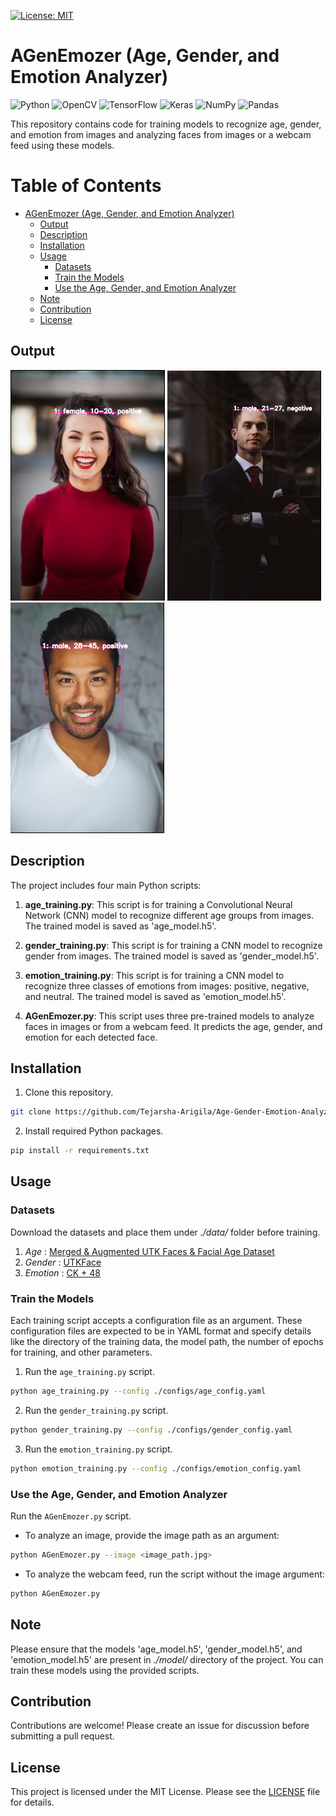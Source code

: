 [![License: MIT](https://img.shields.io/badge/License-MIT-yellow.svg)](https://opensource.org/licenses/MIT)  
# AGenEmozer (Age, Gender, and Emotion Analyzer)

![Python](https://img.shields.io/badge/python-3670A0?style=for-the-badge&logo=python&logoColor=ffdd54)
![OpenCV](https://img.shields.io/badge/opencv-%23white.svg?style=for-the-badge&logo=opencv&logoColor=white)
![TensorFlow](https://img.shields.io/badge/TensorFlow-%23FF6F00.svg?style=for-the-badge&logo=TensorFlow&logoColor=white)
![Keras](https://img.shields.io/badge/Keras-%23D00000.svg?style=for-the-badge&logo=Keras&logoColor=white)
![NumPy](https://img.shields.io/badge/numpy-%23013243.svg?style=for-the-badge&logo=numpy&logoColor=white)
![Pandas](https://img.shields.io/badge/pandas-%23150458.svg?style=for-the-badge&logo=pandas&logoColor=white)

This repository contains code for training models to recognize age, gender, and emotion from images and analyzing faces from images or a webcam feed using these models.

# Table of Contents

- [AGenEmozer (Age, Gender, and Emotion Analyzer)](#agenemozer-age-gender-and-emotion-analyzer)
  - [Output](#output)
  - [Description](#description)
  - [Installation](#installation)
  - [Usage](#usage)
    - [Datasets](#training-datasets)
    - [Train the Models](#train-the-models)
    - [Use the Age, Gender, and Emotion Analyzer](#use-the-age-gender-and-emotion-analyzer)
  - [Note](#note)
  - [Contribution](#contribution)
  - [License](#license)

## Output

![](examples/1.png)
![](examples/2.png)
![](examples/3.png)

## Description

The project includes four main Python scripts:

1. **age_training.py**: This script is for training a Convolutional Neural Network (CNN) model to recognize different age groups from images. The trained model is saved as 'age_model.h5'.

2. **gender_training.py**: This script is for training a CNN model to recognize gender from images. The trained model is saved as 'gender_model.h5'.

3. **emotion_training.py**: This script is for training a CNN model to recognize three classes of emotions from images: positive, negative, and neutral. The trained model is saved as 'emotion_model.h5'.

4. **AGenEmozer.py**: This script uses three pre-trained models to analyze faces in images or from a webcam feed. It predicts the age, gender, and emotion for each detected face.

## Installation

1. Clone this repository.
```bash
git clone https://github.com/Tejarsha-Arigila/Age-Gender-Emotion-Analyzer.git
```

2. Install required Python packages.
```bash
pip install -r requirements.txt
```

## Usage

### Datasets

Download the datasets and place them under _./data/_ folder before training. 

1. *Age* : [Merged & Augmented UTK Faces & Facial Age Dataset](https://www.kaggle.com/datasets/skillcate/merged-augmented-utk-faces-facial-age-dataset)
2. *Gender* : [UTKFace](https://susanqq.github.io/UTKFace/)
3. *Emotion* : [CK + 48](https://drive.google.com/drive/folders/1YEOBooxcTI4H8sIXhZ69sKPGhVRFDl_5?usp=drive_link)

### Train the Models

Each training script accepts a configuration file as an argument. These configuration files are expected to be in YAML format and specify details like the directory of the training data, the model path, the number of epochs for training, and other parameters.

1. Run the `age_training.py` script.

```bash
python age_training.py --config ./configs/age_config.yaml
```

2. Run the `gender_training.py` script.

```bash
python gender_training.py --config ./configs/gender_config.yaml
```

3. Run the `emotion_training.py` script.

```bash
python emotion_training.py --config ./configs/emotion_config.yaml
```

### Use the Age, Gender, and Emotion Analyzer

Run the `AGenEmozer.py` script. 

- To analyze an image, provide the image path as an argument:
```bash
python AGenEmozer.py --image <image_path.jpg>
```

- To analyze the webcam feed, run the script without the image argument:
```bash
python AGenEmozer.py
```

## Note

Please ensure that the models 'age_model.h5', 'gender_model.h5', and 'emotion_model.h5' are present in _./model/_ directory of the project. You can train these models using the provided scripts.

## Contribution

Contributions are welcome! Please create an issue for discussion before submitting a pull request.

## License

This project is licensed under the MIT License. Please see the [LICENSE](LICENSE) file for details.
